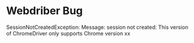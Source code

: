 # Webdriber Bug
SessionNotCreatedException: Message: session not created: This version of ChromeDriver only supports Chrome version xx
